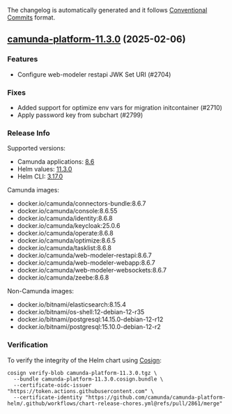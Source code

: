 The changelog is automatically generated and it follows [Conventional Commits](https://www.conventionalcommits.org/en/v1.0.0/) format.

## [camunda-platform-11.3.0](https://github.com/camunda/camunda-platform-helm/releases/tag/camunda-platform-11.3.0) (2025-02-06)

### Features

- Configure web-modeler restapi JWK Set URI (#2704)

### Fixes

- Added support for optimize env vars for migration initcontainer (#2710)
- Apply password key from subchart (#2799)

<!-- generated by git-cliff -->
### Release Info

Supported versions:

- Camunda applications: [8.6](https://github.com/camunda/camunda-platform/releases?q=tag%3A8.6&expanded=true)
- Helm values: [11.3.0](https://artifacthub.io/packages/helm/camunda/camunda-platform/11.3.0#parameters)
- Helm CLI: [3.17.0](https://github.com/helm/helm/releases/tag/v3.17.0)

Camunda images:

- docker.io/camunda/connectors-bundle:8.6.7
- docker.io/camunda/console:8.6.55
- docker.io/camunda/identity:8.6.8
- docker.io/camunda/keycloak:25.0.6
- docker.io/camunda/operate:8.6.8
- docker.io/camunda/optimize:8.6.5
- docker.io/camunda/tasklist:8.6.8
- docker.io/camunda/web-modeler-restapi:8.6.7
- docker.io/camunda/web-modeler-webapp:8.6.7
- docker.io/camunda/web-modeler-websockets:8.6.7
- docker.io/camunda/zeebe:8.6.8

Non-Camunda images:

- docker.io/bitnami/elasticsearch:8.15.4
- docker.io/bitnami/os-shell:12-debian-12-r35
- docker.io/bitnami/postgresql:14.15.0-debian-12-r12
- docker.io/bitnami/postgresql:15.10.0-debian-12-r2

### Verification

To verify the integrity of the Helm chart using [Cosign](https://docs.sigstore.dev/signing/quickstart/):

```shell
cosign verify-blob camunda-platform-11.3.0.tgz \
  --bundle camunda-platform-11.3.0.cosign.bundle \
  --certificate-oidc-issuer "https://token.actions.githubusercontent.com" \
  --certificate-identity "https://github.com/camunda/camunda-platform-helm/.github/workflows/chart-release-chores.yml@refs/pull/2861/merge"
```
